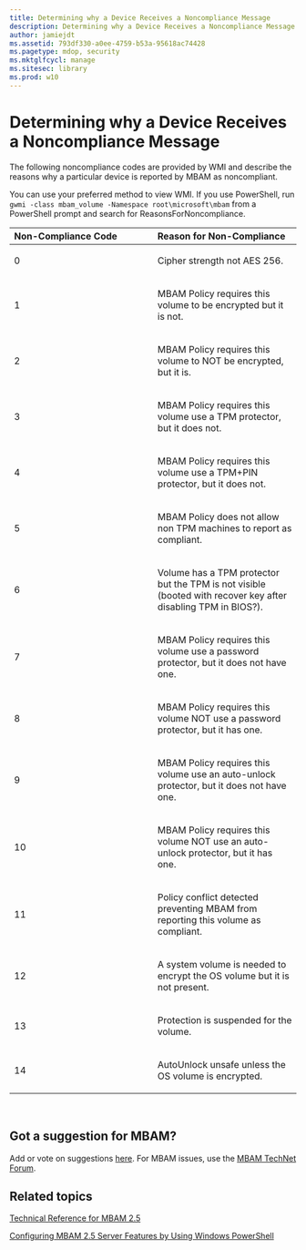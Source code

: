 ```yaml
---
title: Determining why a Device Receives a Noncompliance Message
description: Determining why a Device Receives a Noncompliance Message
author: jamiejdt
ms.assetid: 793df330-a0ee-4759-b53a-95618ac74428
ms.pagetype: mdop, security
ms.mktglfcycl: manage
ms.sitesec: library
ms.prod: w10
---
```



# Determining why a Device Receives a Noncompliance Message


The following noncompliance codes are provided by WMI and describe the reasons why a particular device is reported by MBAM as noncompliant.

You can use your preferred method to view WMI. If you use PowerShell, run `gwmi -class mbam_volume -Namespace root\microsoft\mbam` from a PowerShell prompt and search for ReasonsForNoncompliance.

<table>
<colgroup>
<col width="50%" />
<col width="50%" />
</colgroup>
<thead>
<tr class="header">
<th align="left">Non-Compliance Code</th>
<th align="left">Reason for Non-Compliance</th>
</tr>
</thead>
<tbody>
<tr class="odd">
<td align="left"><p>0</p></td>
<td align="left"><p>Cipher strength not AES 256.</p></td>
</tr>
<tr class="even">
<td align="left"><p>1</p></td>
<td align="left"><p>MBAM Policy requires this volume to be encrypted but it is not.</p></td>
</tr>
<tr class="odd">
<td align="left"><p>2</p></td>
<td align="left"><p>MBAM Policy requires this volume to NOT be encrypted, but it is.</p></td>
</tr>
<tr class="even">
<td align="left"><p>3</p></td>
<td align="left"><p>MBAM Policy requires this volume use a TPM protector, but it does not.</p></td>
</tr>
<tr class="odd">
<td align="left"><p>4</p></td>
<td align="left"><p>MBAM Policy requires this volume use a TPM+PIN protector, but it does not.</p></td>
</tr>
<tr class="even">
<td align="left"><p>5</p></td>
<td align="left"><p>MBAM Policy does not allow non TPM machines to report as compliant.</p></td>
</tr>
<tr class="odd">
<td align="left"><p>6</p></td>
<td align="left"><p>Volume has a TPM protector but the TPM is not visible (booted with recover key after disabling TPM in BIOS?).</p></td>
</tr>
<tr class="even">
<td align="left"><p>7</p></td>
<td align="left"><p>MBAM Policy requires this volume use a password protector, but it does not have one.</p></td>
</tr>
<tr class="odd">
<td align="left"><p>8</p></td>
<td align="left"><p>MBAM Policy requires this volume NOT use a password protector, but it has one.</p></td>
</tr>
<tr class="even">
<td align="left"><p>9</p></td>
<td align="left"><p>MBAM Policy requires this volume use an auto-unlock protector, but it does not have one.</p></td>
</tr>
<tr class="odd">
<td align="left"><p>10</p></td>
<td align="left"><p>MBAM Policy requires this volume NOT use an auto-unlock protector, but it has one.</p></td>
</tr>
<tr class="even">
<td align="left"><p>11</p></td>
<td align="left"><p>Policy conflict detected preventing MBAM from reporting this volume as compliant.</p></td>
</tr>
<tr class="odd">
<td align="left"><p>12</p></td>
<td align="left"><p>A system volume is needed to encrypt the OS volume but it is not present.</p></td>
</tr>
<tr class="even">
<td align="left"><p>13</p></td>
<td align="left"><p>Protection is suspended for the volume.</p></td>
</tr>
<tr class="odd">
<td align="left"><p>14</p></td>
<td align="left"><p>AutoUnlock unsafe unless the OS volume is encrypted.</p></td>
</tr>
</tbody>
</table>

 

## Got a suggestion for MBAM?


Add or vote on suggestions [here](http://mbam.uservoice.com/forums/268571-microsoft-bitlocker-administration-and-monitoring). For MBAM issues, use the [MBAM TechNet Forum](https://social.technet.microsoft.com/Forums/home?forum=mdopmbam).

## Related topics


[Technical Reference for MBAM 2.5](technical-reference-for-mbam-25.md)

[Configuring MBAM 2.5 Server Features by Using Windows PowerShell](configuring-mbam-25-server-features-by-using-windows-powershell.md)

 

 





